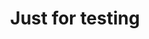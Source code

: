 ---
layout: archive
permalink: /Test/
title: "Just for testing"
author_profile: true
header:
	image: "/images/P_20170819_172106.jpg"
---